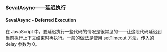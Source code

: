 ### $evalAsync——延迟执行
#### $evalAsync - Deferred Execution

在 JavaScript 中，要延迟执行一些代码的情况是很常见的——让这段代码延迟到当前执行上下文结束时再执行。一般的做法是使用 [setTimeout](https://developer.mozilla.org/en-US/docs/Web/API/WindowOrWorkerGlobalScope/setTimeout) 方法，传入的 delay 参数为 0。